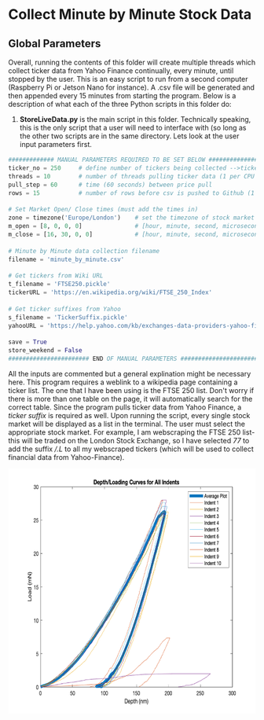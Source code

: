 # Collect Minute by Minute Stock Data
## Global Parameters
Overall, running the contents of this folder will create multiple threads which collect ticker data from Yahoo Finance continually, every minute, until stopped by the user. This is an easy script to run from a second computer (Raspberry Pi or Jetson Nano for instance). A .csv file will be generated and then appended every 15 minutes from starting the program. Below is a description of what each of the three Python scripts in this folder do:

1. **StoreLiveData.py** is the main script in this folder. Technically speaking, this is the only script that a user will need to interface with (so long as the other two scripts are in the same directory. Lets look at the user input parameters first.

```Python
############# MANUAL PARAMETERS REQUIRED TO BE SET BELOW ################
ticker_no = 250     # define number of tickers being collected -->tickers[0:n]
threads = 10        # number of threads pulling ticker data (1 per CPU core)
pull_step = 60      # time (60 seconds) between price pull
rows = 15           # number of rows before csv is pushed to Github (1 hour)

# Set Market Open/ Close times (must add the times in)
zone = timezone('Europe/London')    # set the timezone of stock market 
m_open = [8, 0, 0, 0]               # [hour, minute, second, microsecond]
m_close = [16, 30, 0, 0]            # [hour, minute, second, microsecond]
    
# Minute by Minute data collection filename
filename = 'minute_by_minute.csv'

# Get tickers from Wiki URL
t_filename = 'FTSE250.pickle'
tickerURL = 'https://en.wikipedia.org/wiki/FTSE_250_Index'

# Get ticker suffixes from Yahoo
s_filename = 'TickerSuffix.pickle'
yahooURL = 'https://help.yahoo.com/kb/exchanges-data-providers-yahoo-finance-sln2310.html'

save = True
store_weekend = False
####################### END OF MANUAL PARAMETERS #########################
```
All the inputs are commented but a general explination might be necessary here. This program requires a weblink to a wikipedia page containing a ticker list. The one that I have been using is the FTSE 250 list. Don't worry if there is more than one table on the page, it will automatically search for the correct table.
Since the program pulls ticker data from Yahoo Finance, a *ticker suffix* is required as well. Upon running the script, every single stock market will be displayed as a list in the terminal. The user must select the appropriate stock market. For example, I am webscraping the FTSE 250 list- this will be traded on the London Stock Exchange, so I have selected *77* to add the suffix */.L* to all my webscraped tickers (which will be used to collect financial data from Yahoo-Finance).

<img src="https://github.com/OliverHeilmann/Nanoindentation_DataProcessing/blob/master/Images/Image1.png" height=500>
